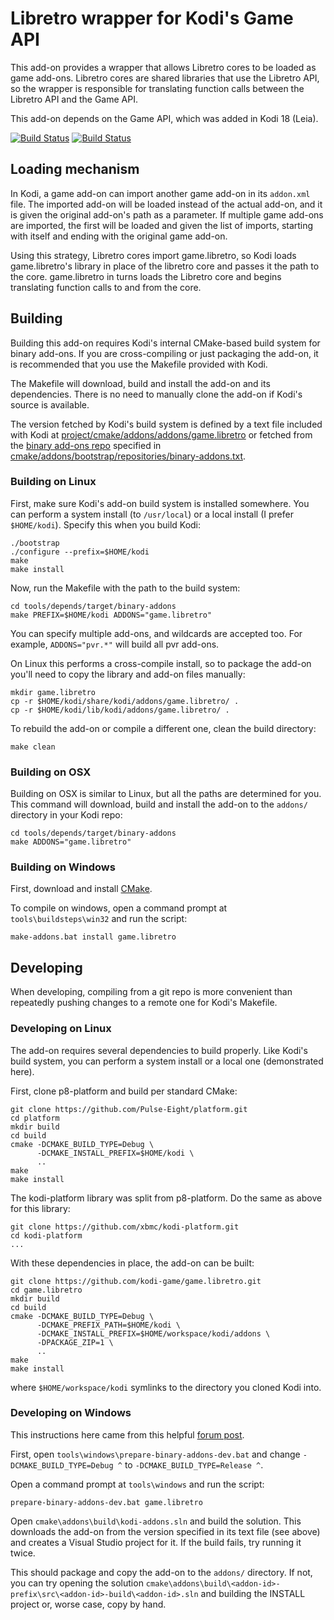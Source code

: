 # Libretro wrapper for Kodi's Game API

This add-on provides a wrapper that allows Libretro cores to be loaded as game add-ons. Libretro cores are shared libraries that use the Libretro API, so the wrapper is responsible for translating function calls between the Libretro API and the Game API.

This add-on depends on the Game API, which was added in Kodi 18 (Leia).

[![Build Status](https://travis-ci.org/kodi-game/game.libretro.svg?branch=master)](https://travis-ci.org/kodi-game/game.libretro)
[![Build Status](https://dev.azure.com/teamkodi/kodi-game/_apis/build/status/kodi-game.game.libretro?branchName=Leia)](https://dev.azure.com/teamkodi/kodi-game/_build/latest?definitionId=25&branchName=Leia)
<!--- [![Build Status](https://ci.appveyor.com/api/projects/status/github/kodi-game/game.libretro?svg=true)](https://ci.appveyor.com/project/kodi-game/game-libretro) -->

## Loading mechanism

In Kodi, a game add-on can import another game add-on in its `addon.xml` file. The imported add-on will be loaded instead of the actual add-on, and it is given the original add-on's path as a parameter. If multiple game add-ons are imported, the first will be loaded and given the list of imports, starting with itself and ending with the original game add-on.

Using this strategy, Libretro cores import game.libretro, so Kodi loads game.libretro's library in place of the libretro core and passes it the path to the core. game.libretro in turns loads the Libretro core and begins translating function calls to and from the core.

## Building

Building this add-on requires Kodi's internal CMake-based build system for binary add-ons. If you are cross-compiling or just packaging the add-on, it is recommended that you use the Makefile provided with Kodi.

The Makefile will download, build and install the add-on and its dependencies. There is no need to manually clone the add-on if Kodi's source is available.

The version fetched by Kodi's build system is defined by a text file included with Kodi at [project/cmake/addons/addons/game.libretro](https://github.com/garbear/xbmc/tree/retroplayer-15.2/project/cmake/addons/addons/game.libretro) or fetched from the [binary add-ons repo](https://github.com/xbmc/repo-binary-addons) specified in [cmake/addons/bootstrap/repositories/binary-addons.txt](https://github.com/xbmc/xbmc/blob/master/cmake/addons/bootstrap/repositories/binary-addons.txt).

### Building on Linux

First, make sure Kodi's add-on build system is installed somewhere. You can perform a system install (to `/usr/local`) or a local install (I prefer `$HOME/kodi`). Specify this when you build Kodi:

```shell
./bootstrap
./configure --prefix=$HOME/kodi
make
make install
```

Now, run the Makefile with the path to the build system:

```shell
cd tools/depends/target/binary-addons
make PREFIX=$HOME/kodi ADDONS="game.libretro"
```

You can specify multiple add-ons, and wildcards are accepted too. For example, `ADDONS="pvr.*"` will build all pvr add-ons.

On Linux this performs a cross-compile install, so to package the add-on you'll need to copy the library and add-on files manually:

```shell
mkdir game.libretro
cp -r $HOME/kodi/share/kodi/addons/game.libretro/ .
cp -r $HOME/kodi/lib/kodi/addons/game.libretro/ .
```

To rebuild the add-on or compile a different one, clean the build directory:

```shell
make clean
```

### Building on OSX

Building on OSX is similar to Linux, but all the paths are determined for you. This command will download, build and install the add-on to the `addons/` directory in your Kodi repo:

```shell
cd tools/depends/target/binary-addons
make ADDONS="game.libretro"
```

### Building on Windows

First, download and install [CMake](http://www.cmake.org/download/).

To compile on windows, open a command prompt at `tools\buildsteps\win32` and run the script:

```
make-addons.bat install game.libretro
```

## Developing

When developing, compiling from a git repo is more convenient than repeatedly pushing changes to a remote one for Kodi's Makefile.

### Developing on Linux

The add-on requires several dependencies to build properly. Like Kodi's build system, you can perform a system install or a local one (demonstrated here).

First, clone p8-platform and build per standard CMake:

```shell
git clone https://github.com/Pulse-Eight/platform.git
cd platform
mkdir build
cd build
cmake -DCMAKE_BUILD_TYPE=Debug \
      -DCMAKE_INSTALL_PREFIX=$HOME/kodi \
      ..
make
make install
```

The kodi-platform library was split from p8-platform. Do the same as above for this library:

```
git clone https://github.com/xbmc/kodi-platform.git
cd kodi-platform
...
```

With these dependencies in place, the add-on can be built:

```shell
git clone https://github.com/kodi-game/game.libretro.git
cd game.libretro
mkdir build
cd build
cmake -DCMAKE_BUILD_TYPE=Debug \
      -DCMAKE_PREFIX_PATH=$HOME/kodi \
      -DCMAKE_INSTALL_PREFIX=$HOME/workspace/kodi/addons \
      -DPACKAGE_ZIP=1 \
      ..
make
make install
```

where `$HOME/workspace/kodi` symlinks to the directory you cloned Kodi into.

### Developing on Windows

This instructions here came from this helpful [forum post](http://forum.kodi.tv/showthread.php?tid=173361&pid=2097898#pid2097898).

First, open `tools\windows\prepare-binary-addons-dev.bat` and change `-DCMAKE_BUILD_TYPE=Debug ^` to `-DCMAKE_BUILD_TYPE=Release ^`.

Open a command prompt at `tools\windows` and run the script:

```shell
prepare-binary-addons-dev.bat game.libretro
```

Open `cmake\addons\build\kodi-addons.sln` and build the solution. This downloads the add-on from the version specified in its text file (see above) and creates a Visual Studio project for it. If the build fails, try running it twice.

This should package and copy the add-on to the `addons/` directory. If not, you can try opening the solution `cmake\addons\build\<addon-id>-prefix\src\<addon-id>-build\<addon-id>.sln` and building the INSTALL project or, worse case, copy by hand.
